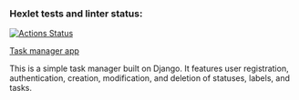 ### Hexlet tests and linter status:
[![Actions Status](https://github.com/Vadimhungry/python-project-52/actions/workflows/hexlet-check.yml/badge.svg)](https://github.com/Vadimhungry/python-project-52/actions)

[Task manager app](https://python-project-52-production-9e9a.up.railway.app/)

This is a simple task manager built on Django. It features user registration, authentication, creation, modification, and deletion of statuses, labels, and tasks.